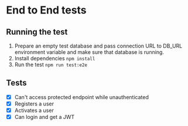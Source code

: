 # End to End tests

## Running the test

1. Prepare an empty test database and pass connection URL to DB_URL environment variable and make sure that database is running.
2. Install dependencies `npm install`
3. Run the test `npm run test:e2e`

## Tests

- [x] Can't access protected endpoint while unauthenticated
- [x] Registers a user
- [x] Activates a user
- [x] Can login and get a JWT
